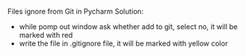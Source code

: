 Files ignore from Git in Pycharm Solution:
- while pomp out window ask whether add to git, 
  select no, it will be marked with red
- write the file in .gitignore file, it will be
  marked with yellow color